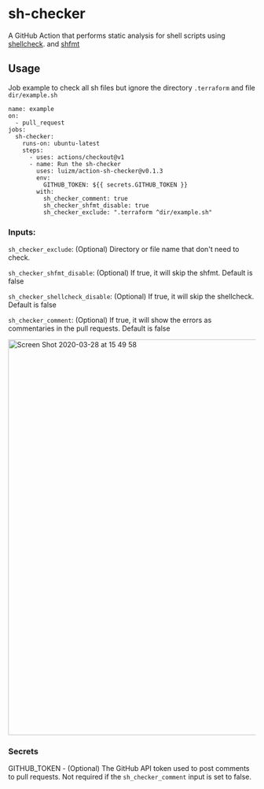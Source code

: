 # sh-checker

A GitHub Action that performs static analysis for shell scripts using [shellcheck](https://github.com/koalaman/shellcheck). and [shfmt](https://github.com/mvdan/sh)

## Usage

Job example to check all sh files but ignore the directory `.terraform` and file `dir/example.sh`

```
name: example
on:
  - pull_request
jobs:
  sh-checker:
    runs-on: ubuntu-latest
    steps:
      - uses: actions/checkout@v1
      - name: Run the sh-checker
        uses: luizm/action-sh-checker@v0.1.3
        env:
          GITHUB_TOKEN: ${{ secrets.GITHUB_TOKEN }}
        with:
          sh_checker_comment: true
          sh_checker_shfmt_disable: true
          sh_checker_exclude: ".terraform ^dir/example.sh"
```

### Inputs:

`sh_checker_exclude`: (Optional) Directory or file name that don't need to check.

`sh_checker_shfmt_disable`: (Optional) If true, it will skip the shfmt. Default is false

`sh_checker_shellcheck_disable`: (Optional) If true, it will skip the shellcheck. Default is false

`sh_checker_comment`: (Optional) If true, it will show the errors as commentaries in the pull requests. Default is false

<img width="804" alt="Screen Shot 2020-03-28 at 15 49 58" src="https://user-images.githubusercontent.com/6004689/77831164-3a4ea400-710c-11ea-85ae-778e1df3c469.png">

### Secrets

GITHUB_TOKEN - (Optional) The GitHub API token used to post comments to pull requests. Not required if the `sh_checker_comment` input is set to false.
